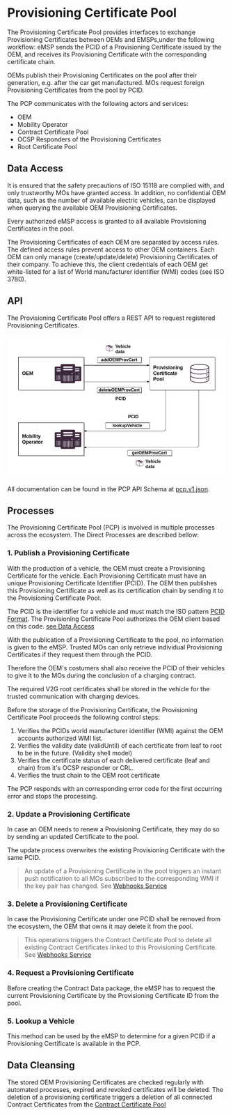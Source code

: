 # Provisioning Certificate Pool

The Provisioning Certificate Pool provides interfaces to exchange Provisioning Certificates between OEMs and EMSPs,under the following workflow: eMSP sends the PCID of a Provisioning Certificate issued by the OEM, and receives its Provisioning Certificate with the corresponding certificate chain.

OEMs publish their Provisioning Certificates on the pool after their generation, e.g. after the car get manufactured. MOs request foreign Provisioning Certificates from the pool by PCID.

The PCP communicates with the following actors and services:
 * OEM
 * Mobility Operator
 * Contract Certificate Pool
 * OCSP Responders of the Provisioning Certificates
 * Root Certificate Pool


## Data Access

It is ensured that the safety precautions of ISO 15118 are complied with, and only trustworthy MOs have granted access. In addition, no confidential OEM data, such as the number of available electric vehicles, can be displayed when querying the available OEM Provisioning Certificates.

Every authorized eMSP access is granted to all available Provisioning Certificates in the pool.

The Provisioning Certificates of each OEM are separated by access rules. The defined access rules prevent access to other OEM containers. Each OEM can only manage (create/update/delete) Provisioning Certificates of their company. To achieve this, the client credentials of each OEM get white-listed for a list of World manufacturer identifier (WMI) codes (see ISO 3780).

## API

The Provisioning Certificate Pool offers a REST API to request registered Provisioning Certificates.

![PCP interfaces](../../assets/images/interfaces_pcp.png)

All documentation can be found in the PCP API Schema at [pcp.v1.json](../../specification/apis/pcp/pcp.v1.json).



## Processes

The Provisioning Certificate Pool (PCP) is involved in multiple processes across the ecosystem. The Direct Processes are described bellow:


### 1. Publish a Provisioning Certificate

With the production of a vehicle, the OEM must create a Provisioning Certificate for the vehicle. Each Provisioning Certificate must have an unique Provisioning Certificate Identifier (PCID). The OEM then publishes this Provisioning Certificate as well as its certification chain by sending it to the Provisioning Certificate Pool.

The PCID is the identifier for a vehicle and must match the ISO pattern [PCID Format](../05_handling-of-ids.md). The Provisioning Certificate Pool authorizes the OEM client based on this code. [see Data Access](#data-access)

With the publication of a Provisioning Certificate to the pool, no information is given to the eMSP. Trusted MOs can only retrieve individual Provisioning Certificates if they request them through the PCID.

Therefore the OEM's costumers shall also receive the PCID of their vehicles to give it to the MOs during the conclusion of a charging contract.

The required V2G root certificates shall be stored in the vehicle for the trusted communication with charging devices.

Before the storage of the Provisioning Certificate, the Provisioning Certificate Pool proceeds the following control steps:

 1. Verifies the PCIDs world manufacturer identifier (WMI) against the OEM accounts authorized WMI list.
 2. Verifies the validity date (validUntil) of each certificate from leaf to root to be in the future. (Validity shell model)
 3. Verifies the certificate status of each delivered certificate (leaf and chain) from it's OCSP responder or CRL.
 4. Verifies the trust chain to the OEM root certificate

The PCP responds with an corresponding error code for the first occurring error and stops the processing.


### 2. Update a Provisioning Certificate

In case an OEM needs to renew a Provisioning Certificate, they may do so by sending an updated Certificate to the pool.

The update process overwrites the existing Provisioning Certificate with the same PCID.

<!-- theme: info -->

> An update of a Provisioning Certificate in the pool triggers an instant push notification to all MOs subscribed to the corresponding WMI if the key pair has changed. See [Webhooks Service](./06_webhook-service.md)


### 3. Delete a Provisioning Certificate

In case the Provisioning Certificate under one PCID shall be removed from the ecosystem, the OEM that owns it may delete it from the pool.

<!-- theme: info -->

> This operations triggers the Contract Certificate Pool to delete all existing Contract Certificates linked to this Provisioning Certificate. See [Webhooks Service](./06_webhook-service.md)


### 4. Request a Provisioning Certificate

Before creating the Contract Data package, the eMSP has to request the current Provisioning Certificate by the Provisioning Certificate ID from the pool.

### 5. Lookup a Vehicle

This method can be used by the eMSP to determine for a given PCID if a Provisioning Certificate is available in the PCP.

## Data Cleansing

The stored OEM Provisioning Certificates are checked regularly with automated processes, expired and revoked certificates will be deleted. The deletion of a provisioning certificate triggers a deletion of all connected Contract Certificates from the [Contract Certificate Pool](./04_contract-certificate-pool.md)

